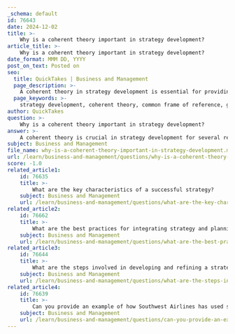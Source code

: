 ```yaml
---
_schema: default
id: 76643
date: 2024-12-02
title: >-
    Why is a coherent theory important in strategy development?
article_title: >-
    Why is a coherent theory important in strategy development?
date_format: MMM DD, YYYY
post_on_text: Posted on
seo:
  title: QuickTakes | Business and Management
  page_description: >-
    A coherent theory in strategy development is essential for providing a common frame of reference, guiding actions, managing complexity, ensuring consistency across organizational levels, and improving performance outcomes.
  page_keywords: >-
    strategy development, coherent theory, common frame of reference, guidance for action, complexity management, consistency across levels, performance outcomes, strategic alignment, organizational performance, decision-making
author: QuickTakes
question: >-
    Why is a coherent theory important in strategy development?
answer: >-
    A coherent theory is crucial in strategy development for several reasons:\n\n1. **Common Frame of Reference**: A coherent theory serves as a common frame of reference for the development and execution of a particular strategy. It enables all stakeholders to understand the strategic direction and the rationale behind decisions, fostering alignment and collaboration within the organization.\n\n2. **Guidance for Action**: The theory provides a structured approach to strategic thinking, which is essential for guiding effective organizational action. It emphasizes the importance of purposeful and goal-driven actions, ensuring that all efforts are aligned with the overarching strategic objectives.\n\n3. **Complexity Management**: In an increasingly complex organizational environment, a coherent theory helps in navigating the complexities of strategic decision-making. It allows practitioners to engage with various levels of strategy and adapt to changing circumstances while maintaining a clear strategic focus.\n\n4. **Consistency Across Levels**: Coherence in strategy ensures that strategic choices are consistent across different levels of the organization. This alignment is vital for achieving competitive advantage, as it allows for coordinated efforts and decision-making that resonate with the organization's core values and mission.\n\n5. **Performance Outcomes**: Companies that demonstrate strategic coherence, such as Wal-Mart and Coca-Cola, often experience higher earnings and market premiums. This underscores the importance of having a well-defined and coherent strategic framework that can lead to improved organizational performance.\n\nIn summary, a coherent theory in strategy development not only aids in aligning actions and decisions but also enhances the organization's ability to respond to complexities and achieve its strategic goals effectively.
subject: Business and Management
file_name: why-is-a-coherent-theory-important-in-strategy-development.md
url: /learn/business-and-management/questions/why-is-a-coherent-theory-important-in-strategy-development
score: -1.0
related_article1:
    id: 76635
    title: >-
        What are the key characteristics of a successful strategy?
    subject: Business and Management
    url: /learn/business-and-management/questions/what-are-the-key-characteristics-of-a-successful-strategy
related_article2:
    id: 76662
    title: >-
        What are the best practices for integrating strategy and planning?
    subject: Business and Management
    url: /learn/business-and-management/questions/what-are-the-best-practices-for-integrating-strategy-and-planning
related_article3:
    id: 76644
    title: >-
        What are the steps involved in developing and refining a strategy?
    subject: Business and Management
    url: /learn/business-and-management/questions/what-are-the-steps-involved-in-developing-and-refining-a-strategy
related_article4:
    id: 76639
    title: >-
        Can you provide an example of how Southwest Airlines has used strategy to win in the market?
    subject: Business and Management
    url: /learn/business-and-management/questions/can-you-provide-an-example-of-how-southwest-airlines-has-used-strategy-to-win-in-the-market
---
```


&nbsp;